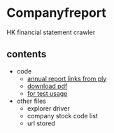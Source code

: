 # Companyfreport
HK financial statement crawler

## contents
* code
	* [annual report links from ply]()
	* [download pdf]()
	* [for test usage]()
* other files
	* explorer driver
	* company stock code list
	* url stored